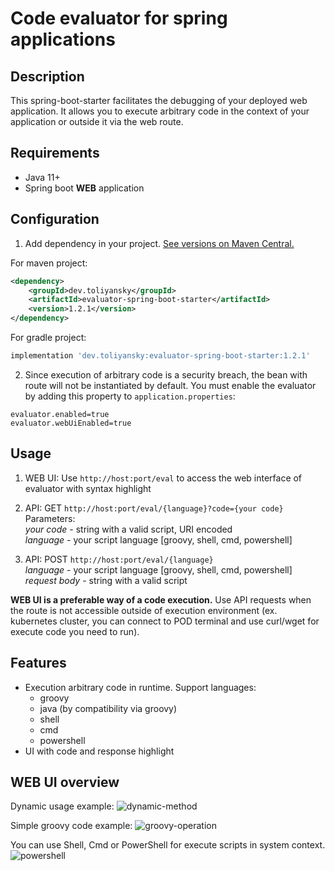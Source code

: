 # Code evaluator for spring applications

## Description

This spring-boot-starter facilitates the debugging of your deployed web application. It allows you to execute arbitrary code in the context of your application or outside it via the web route.

## Requirements

- Java 11+
- Spring boot __WEB__ application

## Configuration

1) Add dependency in your project. [See versions on Maven Central.](https://search.maven.org/artifact/dev.toliyansky/evaluator-spring-boot-starter)

For maven project: 
```xml
<dependency>
    <groupId>dev.toliyansky</groupId>
    <artifactId>evaluator-spring-boot-starter</artifactId>
    <version>1.2.1</version>
</dependency>
```

For gradle project:
```groovy
implementation 'dev.toliyansky:evaluator-spring-boot-starter:1.2.1'
```

2) Since execution of arbitrary code is a security breach, the bean with route will not be instantiated by default. 
   You must enable the evaluator by adding this property to ```application.properties```:

```properties
evaluator.enabled=true
evaluator.webUiEnabled=true
```

## Usage

1) WEB UI: Use ```http://host:port/eval``` to access the web interface of evaluator with syntax highlight

2) API: GET ```http://host:port/eval/{language}?code={your code}```<br>
Parameters:<br>
_your code_ - string with a valid script, URI encoded<br>
_language_ - your script language [groovy, shell, cmd, powershell] 

3) API: POST ```http://host:port/eval/{language}```<br>
_language_ - your script language [groovy, shell, cmd, powershell]<br>
_request body_ - string with a valid script

**WEB UI is a preferable way of a code execution.** Use API requests when the route is not accessible outside of execution environment (ex. kubernetes cluster, you can connect to POD terminal and use curl/wget for execute code you need to run).  

## Features

- Execution arbitrary code in runtime. Support languages:
    - groovy
    - java (by compatibility via groovy)
    - shell
    - cmd
    - powershell
- UI with code and response highlight

## WEB UI overview
Dynamic usage example:
![dynamic-method](https://i.ibb.co/5h2DX56/dinamic-method.png)

Simple groovy code example:
![groovy-operation](https://i.ibb.co/nBF5gR3/groovy-operation.png)

You can use Shell, Cmd or PowerShell for execute scripts in system context.
![powershell](https://i.ibb.co/Wx0Psg4/powershell.png)
